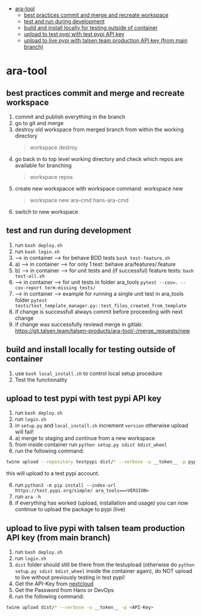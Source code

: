 - [ara-tool](#ara-tool)
  - [best practices commit and merge and recreate workspace](#best-practices-commit-and-merge-and-recreate-workspace)
  - [test and run during development](#test-and-run-during-development)
  - [build and install locally for testing outside of container](#build-and-install-locally-for-testing-outside-of-container)
  - [upload to test pypi with test pypi API key](#upload-to-test-pypi-with-test-pypi-api-key)
  - [upload to live pypi with talsen team production API key (from main branch)](#upload-to-live-pypi-with-talsen-team-production-api-key-from-main-branch)


# ara-tool
## best practices commit and merge and recreate workspace
1. commit and publish everything in the branch
2. go to git and merge
3. destroy old workspace from merged branch from within the working directory
   > workspace destroy
4. go back in to top level working directory and check which repos are available for branching
   > workspace repos
5. create new workspacce with workspace command: workspace new <repo> <new-workspace-name>
   > workspace new ara-cmd hans-ara-cmd
6. switch to new workspace 
   
## test and run during development
1. run `bash deploy.sh`
2. run `bash login.sh`
3. --> in container --> for behave BDD tests `bash test-feature.sh` 
3. a) --> in container --> for only 1 test: behave ara/features/<name>.feature
3. b) --> in container --> for unit tests and (if successful) feature tests: `bash test-all.sh` 
4. --> in container --> for unit tests in folder ara_tools `pytest --cov=. --cov-report term-missing tests/ `
5. --> in container --> example for running a single unit test in ara_tools folder `pytest tests/test_template_manager.py::test_files_created_from_template`
6. if change is successfull always commit before proceeding with next change
7. if change was successfully reviewd merge in gitlab: https://git.talsen.team/talsen-products/ara-tool/-/merge_requests/new

## build and install locally for testing outside of container
1. use `bash local_install.sh` to control local setup procedure
2. Test the functionality

## upload to test pypi with test pypi API key
1. run `bash deploy.sh`
2. run `login.sh`
3. in `setup.py` and `local_install.sh` increment `version` otherwise upload will fail! 
3. a) merge to staging and continue from a new workspace
4. from inside container run `python setup.py sdist bdist_wheel`
5. run the following command: 

```bash
twine upload --repository testpypi dist/* --verbose -u __token__ -p pypi-AgENdGVzdC5weXBpLm9yZwIkZGI5YzUyZTUtNDhjMy00NmI3LTgxNmMtY2QwMTRjYjZmZjlmAAIqWzMsImM3ZTM0MDRmLWU1MzUtNDliMi05ZDhiLWQ0NGUyNzlmYTU0MiJdAAAGID-dX7aQZZimTyUQeKPzbP0TlqMEpLQlzRW7VJr1JKab
```

this will upload to a test pypi account.


6. run `python3 -m pip install --index-url https://test.pypi.org/simple/ ara_tools==<VERSION>`
7. run `ara -h`
8. if everything has worked (upload, installation and usage) you can now continue to upload the package to pypi (live)


## upload to live pypi with talsen team production API key (from main branch)
1. run `bash deploy.sh`
2. run `login.sh`
3. `dist` folder should still be there from the testupload (otherwise do `python setup.py sdist bdist_wheel` inside the container again), do NOT upload to live without previously testing in test pypi!
4. Get the API-Key from [nextcloud](https://cloud.talsen.team/apps/keeweb/?open=%2Finfrastructure%2Fpublic-services%2Fapi-keys.kdbx)
5. Get the Password from Hans or DevOps
6. run the following command: 
```bash
twine upload dist/* --verbose -u __token__ -p <API-Key>
``` 